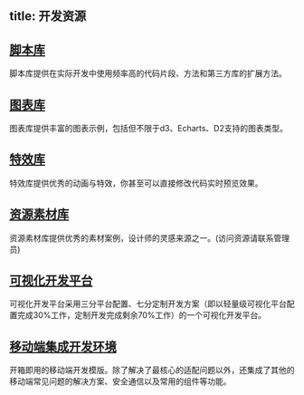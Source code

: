title: 开发资源
---
## [脚本库](https://wuyax.github.io/docs/)
脚本库提供在实际开发中使用频率高的代码片段、方法和第三方库的扩展方法。

## [图表库](http://mincharts.com/)
图表库提供丰富的图表示例，包括但不限于d3、Echarts、D2支持的图表类型。

## [特效库](http://www.mincharts.com:8877/jscode/#/)
特效库提供优秀的动画与特效，你甚至可以直接修改代码实时预览效果。

## [资源素材库](smb://172.16.20.85)
资源素材库提供优秀的素材案例，设计师的灵感来源之一。(访问资源请联系管理员)

## [可视化开发平台](https://zhu18.github.io/anov-doc/)
可视化开发平台采用三分平台配置、七分定制开发方案（即以轻量级可视化平台配置完成30%工作，定制开发完成剩余70%工作）的一个可视化开发平台。

## [移动端集成开发环境](https://github.com/wuyax/touch-vision)
开箱即用的移动端开发模版。除了解决了最核心的适配问题以外，还集成了其他的移动端常见问题的解决方案、安全通信以及常用的组件等功能。
